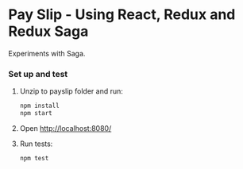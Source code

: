 # Pay Slip - Using React, Redux and Redux Saga

Experiments with Saga.

### Set up and test

1. Unzip to payslip folder and run:

    ```sh
    npm install
    npm start
    ```

2. Open [http://localhost:8080/](http://localhost:8080/)

3. Run tests:

    ```sh
    npm test
    ```
    
